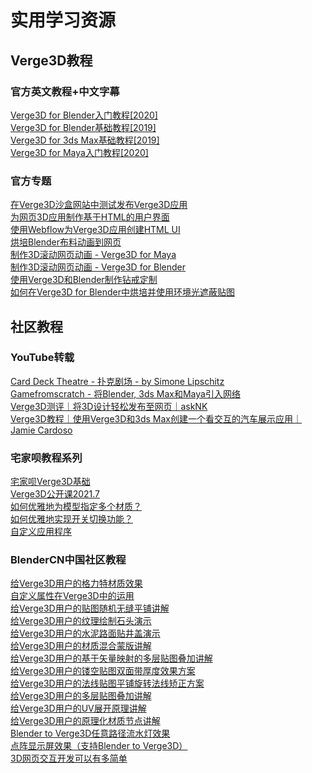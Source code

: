 # 实用学习资源

## Verge3D教程
### 官方英文教程+中文字幕

[Verge3D for Blender入门教程[2020]](https://www.bilibili.com/video/BV1WT4y1u7pT?share_source=copy_web)  
[Verge3D for Blender基础教程[2019]](https://www.bilibili.com/video/BV1ob411e7KC?share_source=copy_web)  
[Verge3D for 3ds Max基础教程[2019]](https://www.bilibili.com/video/BV144411R7GS?share_source=copy_web)  
[Verge3D for Maya入门教程[2020]](https://www.bilibili.com/video/BV1eA411i79T?share_source=copy_web)  

### 官方专题

[在Verge3D沙盒网站中测试发布Verge3D应用](https://www.bilibili.com/video/BV1Fz4y117ZJ?share_source=copy_web)  
[为网页3D应用制作基于HTML的用户界面](https://www.bilibili.com/video/BV1o741187iY?share_source=copy_web)  
[使用Webflow为Verge3D应用创建HTML UI](https://www.bilibili.com/video/BV1g741157tm?share_source=copy_web)  
[烘培Blender布料动画到网页](https://www.bilibili.com/video/BV1aL4y1Y75U?share_source=copy_web)  
[制作3D滚动网页动画 - Verge3D for Maya](https://www.bilibili.com/video/BV1YK4y1h7e5?share_source=copy_web)  
[制作3D滚动网页动画 - Verge3D for Blender](https://www.bilibili.com/video/BV1pa4y1L79t?share_source=copy_web)  
[使用Verge3D和Blender制作钻戒定制](https://www.bilibili.com/video/BV1Ta4y1L7EC?share_source=copy_web)  
[如何在Verge3D for Blender中烘培并使用环境光遮蔽贴图](https://www.bilibili.com/video/BV1wE41117Cs?share_source=copy_web)

## 社区教程
### YouTube转载
[Card Deck Theatre - 扑克剧场 - by Simone Lipschitz](https://www.bilibili.com/video/BV1cE411Z7YN?share_source=copy_web)  
[Gamefromscratch - 将Blender, 3ds Max和Maya引入网络](https://www.bilibili.com/video/BV1N7411T7Vu?share_source=copy_web)  
[Verge3D测评｜将3D设计轻松发布至网页｜askNK](https://www.bilibili.com/video/BV1gv411577M?share_source=copy_web)  
[Verge3D教程｜使用Verge3D和3ds Max创建一个看交互的汽车展示应用｜Jamie Cardoso](https://www.bilibili.com/video/BV1XA411g7A4?share_source=copy_web)  

### 宅家呗教程系列
[宅家呗Verge3D基础](https://www.bilibili.com/video/BV1Zb411J7mT?share_source=copy_web)  
[Verge3D公开课2021.7](https://www.bilibili.com/video/BV1qL411W71A?share_source=copy_web)  
[如何优雅地为模型指定多个材质？](https://www.bilibili.com/video/BV1M7411873G?share_source=copy_web)  
[如何优雅地实现开关切换功能？](https://www.bilibili.com/video/BV1y7411h7hh?share_source=copy_web)  
[自定义应用程序](https://www.bilibili.com/video/BV1g7411x7mH?share_source=copy_web)

### BlenderCN中国社区教程
[给Verge3D用户的格力特材质效果](https://www.bilibili.com/video/BV1So4y1y79R?share_source=copy_web)  
[自定义属性在Verge3D中的运用](https://www.bilibili.com/video/BV1TU4y1j7jo?share_source=copy_web)  
[给Verge3D用户的贴图随机无缝平铺讲解](https://www.bilibili.com/video/BV1Hq4y1j7kC?share_source=copy_web)  
[给Verge3D用户的纹理绘制石头演示](https://www.bilibili.com/video/BV1ag41137qU)  
[给Verge3D用户的水泥路面贴井盖演示](https://www.bilibili.com/video/BV1454y1V7wy?share_source=copy_web)  
[给Verge3D用户的材质混合蒙版讲解](https://www.bilibili.com/video/BV1HV41177wi?share_source=copy_web)  
[给Verge3D用户的基于矢量映射的多层贴图叠加讲解](https://www.bilibili.com/video/BV1jK4y1R7tv?share_source=copy_web)  
[给Verge3D用户的镂空贴图双面带厚度效果方案](https://www.bilibili.com/video/BV1o44y1r7rQ?share_source=copy_web)  
[给Verge3D用户的法线贴图平铺旋转法线矫正方案](https://www.bilibili.com/video/BV1Gq4y1j789?share_source=copy_web)  
[给Verge3D用户的多层贴图叠加讲解](https://www.bilibili.com/video/BV1Rv411G7b2?share_source=copy_web)  
[给Verge3D用户的UV展开原理讲解](https://www.bilibili.com/video/BV145411g73Z?share_source=copy_web)  
[给Verge3D用户的原理化材质节点讲解](https://www.bilibili.com/video/BV1kq4y1E7Cu?share_source=copy_web)  
[Blender to Verge3D任意路径流水灯效果](https://www.bilibili.com/video/BV1eM4y1K7iJ?share_source=copy_web)  
[点阵显示屏效果（支持Blender to Verge3D）](https://www.bilibili.com/video/BV1fq4y1W7VJ?share_source=copy_web)  
[3D网页交互开发可以有多简单](https://www.bilibili.com/video/BV1Vh411r7XW?share_source=copy_web)  



